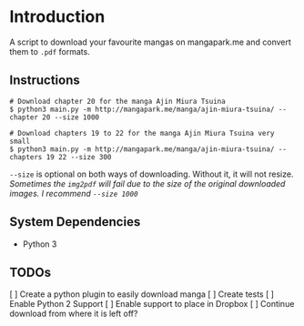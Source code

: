 # Introduction

A script to download your favourite mangas on mangapark.me and convert them to `.pdf` formats.

## Instructions

```
# Download chapter 20 for the manga Ajin Miura Tsuina 
$ python3 main.py -m http://mangapark.me/manga/ajin-miura-tsuina/ --chapter 20 --size 1000

# Download chapters 19 to 22 for the manga Ajin Miura Tsuina very small
$ python3 main.py -m http://mangapark.me/manga/ajin-miura-tsuina/ --chapters 19 22 --size 300
```

`--size` is optional on both ways of downloading. Without it, it will not resize.
_Sometimes the `img2pdf` will fail due to the size of the original downloaded images. I recommend `--size 1000`_

## System Dependencies

- Python 3


## TODOs
[ ] Create a python plugin to easily download manga
[ ] Create tests
[ ] Enable Python 2 Support
[ ] Enable support to place in Dropbox
[ ] Continue download from where it is left off?


